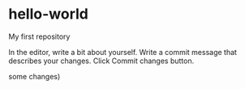 # hello-world
My first repository


In the editor, write a bit about yourself.
Write a commit message that describes your changes.
Click Commit changes button.

some changes)
